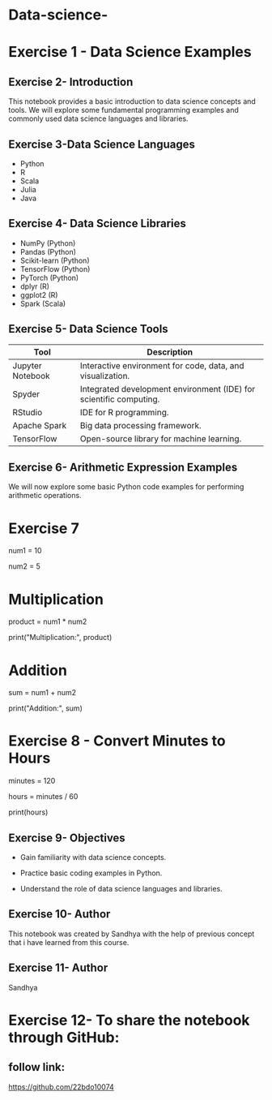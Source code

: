 # Data-science-

# Exercise 1 - Data Science Examples
## Exercise 2- Introduction

This notebook provides a basic introduction to data science concepts and tools. We will explore some fundamental programming examples and commonly used data science languages and libraries.
## Exercise 3-Data Science Languages

* Python
* R
* Scala
* Julia
* Java
## Exercise 4- Data Science Libraries

* NumPy (Python)
* Pandas (Python)
* Scikit-learn (Python)
* TensorFlow (Python)
* PyTorch (Python)
* dplyr (R)
* ggplot2 (R)
* Spark (Scala)

## Exercise 5- Data Science Tools

| Tool | Description |
|---|---|
| Jupyter Notebook | Interactive environment for code, data, and visualization. |
| Spyder | Integrated development environment (IDE) for scientific computing. |
| RStudio | IDE for R programming. |
| Apache Spark | Big data processing framework. |
| TensorFlow | Open-source library for machine learning. |

## Exercise 6- Arithmetic Expression Examples

We will now explore some basic Python code examples for performing arithmetic operations.

# Exercise 7

num1 = 10

num2 = 5

# Multiplication
product = num1 * num2

print("Multiplication:", product)

# Addition
sum = num1 + num2

print("Addition:", sum)


# Exercise 8 - Convert Minutes to Hours
minutes = 120

hours = minutes / 60

print(hours)

## Exercise 9- Objectives

* Gain familiarity with data science concepts.
  
* Practice basic coding examples in Python.
  
* Understand the role of data science languages and libraries.

## Exercise 10- Author

This notebook was created by Sandhya with the help of previous concept that i have learned from this course.

## Exercise 11- Author
Sandhya

# Exercise 12- To share the notebook through GitHub:
## follow link:
https://github.com/22bdo10074
